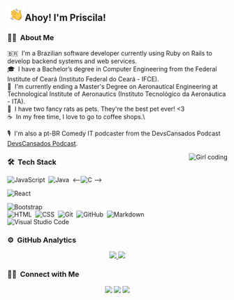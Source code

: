 

<img alt="Hand waving" src="./assets/Hand%20Wave.gif" width='40' align="left"/><h2>Ahoy! I'm Priscila!</h2>

<!-- ## 👋 &nbsp;Hey there! I'm Priscila -->

### 👩‍💻 &nbsp;About Me

🇧🇷 &nbsp;I'm a Brazilian software developer currently using Ruby on Rails to develop backend systems and web services.\
🎓 &nbsp;I have a Bachelor’s degree in Computer Engineering from the Federal Institute of Ceará (Instituto Federal do Ceará - IFCE). \
🚁 &nbsp;I'm currently ending a Master's Degree on Aeronautical Engineering at Technological Institute of Aeronautics (Instituto Tecnológico da Aeronáutica - ITA).\
🐁 &nbsp;I have two fancy rats as pets. They're the best pet ever! <3\
☕ &nbsp;In my free time, I love to go to coffee shops.\
<!-- ## 💬 &nbsp;Feel free to reach out to me for pro bono consulting and volunteering, or just for some interesting discussion.\ -->
<!-- ## ✉️ &nbsp;You can shoot me an email at avsingh@umass.edu! I'll try to respond as soon as I can.\ -->
🎙️ &nbsp;I'm also a pt-BR Comedy IT podcaster from the DevsCansados Podcast [DevsCansados Podcast](https://www.devscansados.com.br).

<img alt="Girl coding" src="https://64.media.tumblr.com/c70e8fcdf61a132a873f99db163896a2/tumblr_o48ggtdpJA1sfmahro1_400.gif" align="right"/>

### 🛠 &nbsp;Tech Stack

<!-- ##![Python](https://img.shields.io/badge/-Python-05122A?style=flat&logo=python)&nbsp; -->
![JavaScript](https://img.shields.io/badge/-JavaScript-05122A?style=flat&logo=javascript)&nbsp;
![Java](https://img.shields.io/badge/-Java-05122A?style=flat&logo=Java&logoColor=FFA518)&nbsp;
<--![C](https://img.shields.io/badge/-C-05122A?style=flat&logo=C&logoColor=A8B9CC)&nbsp;-->
<!-- ##![C++](https://img.shields.io/badge/-C++-05122A?style=flat&logo=C%2B%2B&logoColor=00599C)&nbsp; -->
<!-- ##![R (Statistics)](https://img.shields.io/badge/-R-05122A?style=flat&logo=R&logoColor=276DC3)\ -->
![React](https://img.shields.io/badge/-React-05122A?style=flat&logo=react)&nbsp;
<!-- ##![Node.js](https://img.shields.io/badge/-Node.js-05122A?style=flat&logo=node.js)&nbsp; -->
<!-- ##![Django](https://img.shields.io/badge/-Django-05122A?style=flat&logo=django&logoColor=092E20)&nbsp; -->
<!-- ##![Flask](https://img.shields.io/badge/-Flask-05122A?style=flat&logo=flask)&nbsp; -->
![Bootstrap](https://img.shields.io/badge/-Bootstrap-05122A?style=flat&logo=bootstrap&logoColor=563D7C)\
![HTML](https://img.shields.io/badge/-HTML-05122A?style=flat&logo=HTML5)&nbsp;
![CSS](https://img.shields.io/badge/-CSS-05122A?style=flat&logo=CSS3&logoColor=1572B6)&nbsp;
![Git](https://img.shields.io/badge/-Git-05122A?style=flat&logo=git)&nbsp;
![GitHub](https://img.shields.io/badge/-GitHub-05122A?style=flat&logo=github)&nbsp;
![Markdown](https://img.shields.io/badge/-Markdown-05122A?style=flat&logo=markdown)\
![Visual Studio Code](https://img.shields.io/badge/-Visual%20Studio%20Code-05122A?style=flat&logo=visual-studio-code&logoColor=007ACC)&nbsp;
<!-- ##![RStudio](https://img.shields.io/badge/-RStudio-05122A?style=flat&logo=rstudio)&nbsp; -->
<!-- ##![Eclipse](https://img.shields.io/badge/-Eclipse-05122A?style=flat&logo=eclipse-ide&logoColor=2C2255)\ -->
<!-- ##![Illustrator](https://img.shields.io/badge/-Illustrator-05122A?style=flat&logo=adobe-illustrator)&nbsp; -->
<!-- ##![Photoshop](https://img.shields.io/badge/-Photoshop-05122A?style=flat&logo=adobe-photoshop)&nbsp; -->
<!-- ##![InDesign](https://img.shields.io/badge/-InDesign-05122A?style=flat&logo=adobe-indesign) -->

### ⚙️ &nbsp;GitHub Analytics

<p align="center">
<a href="https://github.com/aranhaqg">
  <img height="180em" src="https://github-readme-stats-eight-theta.vercel.app/api?username=aranhaqg&show_icons=true&theme=algolia&include_all_commits=true&count_private=true"/>
  <img height="180em" src="https://github-readme-stats-eight-theta.vercel.app/api/top-langs/?username=aranhaqg&layout=compact&langs_count=8&theme=algolia"/>
</a>
</p>

### 🤝🏻 &nbsp;Connect with Me

<p align="center">
<!-- <a href="https://www.adityavsingh.com"><img src="https://img.shields.io/badge/-adityavsingh.com-3423A6?style=flat&logo=Google-Chrome&logoColor=white"/></a> -->
<a href="https://linkedin.com/in/priscilaaranha"><img src="https://img.shields.io/badge/-Priscila%20Aranha-0077B5?style=flat&logo=Linkedin&logoColor=white"/></a>
<!-- <a href="mailto:avsingh@umass.edu"><img src="https://img.shields.io/badge/-avsingh@umass.edu-D14836?style=flat&logo=Gmail&logoColor=white"/></a> -->
<a href="https://instagram.com/aranhapi"><img src="https://img.shields.io/badge/-@aranhapi__-E4405F?style=flat&logo=Instagram&logoColor=white"/></a>
<!-- <a href="https://facebook.com/AVS1508"><img src="https://img.shields.io/badge/-@AVS1508-1877F2?style=flat&logo=Facebook&logoColor=white"/></a> -->
<!-- <a href="https://www.pinterest.ca/AVS1508"><img src="https://img.shields.io/badge/-@AVS1508-BD081C?style=flat&logo=Pinterest&logoColor=white"/></a> -->
<a href="https://www.twitter.com/pihar"><img src="https://img.shields.io/badge/-@pihar-1769FF?style=flat&logo=Twitter&logoColor=white"/></a>
</p>
